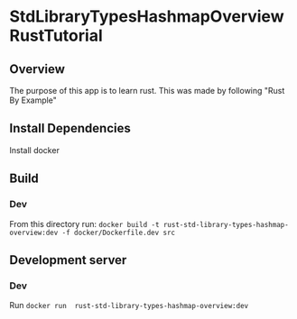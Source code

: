 # StdLibraryTypesHashmapOverviewRustTutorial

## Overview
The purpose of this app is to learn rust. This was made by following "Rust By Example"

## Install Dependencies
Install docker

## Build
### Dev
From this directory run: `docker build -t rust-std-library-types-hashmap-overview:dev -f docker/Dockerfile.dev src`

## Development server
### Dev
Run `docker run  rust-std-library-types-hashmap-overview:dev`